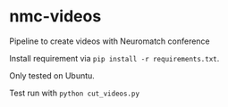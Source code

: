 # nmc-videos

Pipeline to create videos with Neuromatch conference

Install requirement via `pip install -r requirements.txt`.

Only tested on Ubuntu.

Test run with `python cut_videos.py`